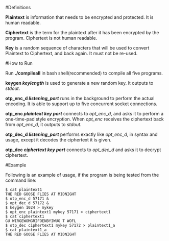 #Definitions

**Plaintext** is information that needs to be encrypted and protected. It is human readable.

**Ciphertext** is the term for the plaintext after it has been encrypted by the program. Ciphertext is not human readable.

**Key** is a random sequence of characters that will be used to convert Plaintext to Ciphertext, and back again. It must 
not be re-used.


#How to Run

Run **./compileall** in bash shell(recommended) to compile all five programs. 

**keygen _keylength_** is used to generate a new random key. It outputs to *stdout*.

**otp_enc_d _listening_port_** runs in the background to perform the actual encoding. It is able to support up to five 
concurrent socket connections.

**otp_enc _plaintext key port_** connects to *opt_enc_d*, and asks it to perform a one-time-pad style encryption. When 
*opt_enc* receives the ciphertext back from *opt_enc_d*, it outputs to *stdout*.

**otp_dec_d _listening_port_** performs exactly like *opt_enc_d*, in syntax and usage, except it decodes the ciphertext 
it is given. 

**otp_dec _ciphertext key port_** connects to *opt_dec_d* and asks it to decrypt ciphertext. 



#Example

Following is an example of usage, if the program is being tested from the command line:

```
$ cat plaintext1
THE RED GOOSE FLIES AT MIDNIGHT
$ otp_enc_d 57171 &
$ opt_dec_d 57172 &
$ keygen 1024 > mykey
$ opt_enc plaintext1 mykey 57171 > ciphertext1
$ cat ciphertext1
GU WIRGEWOMGRIFOENBYIWUG T WOFL
$ otp_dec ciphertext1 mykey 57172 > plaintext1_a
$ cat plaintext1_a
THE RED GOOSE FLIES AT MIDNIGHT
```
